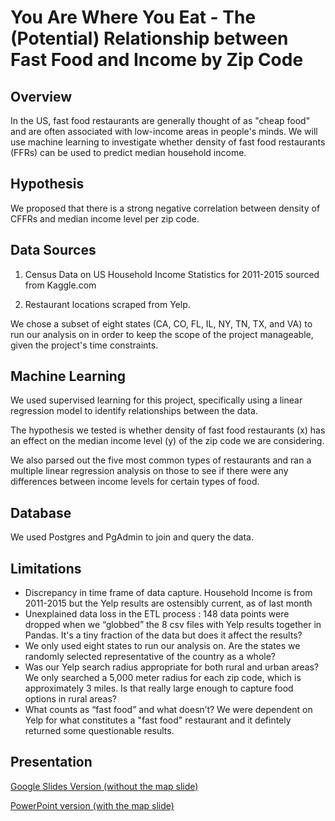 # You Are Where You Eat - The (Potential) Relationship between Fast Food and Income by Zip Code


## Overview

In the US, fast food restaurants are generally thought of as "cheap food" and are often associated with low-income areas in people's minds. We will use machine learning to investigate whether density of fast food restaurants (FFRs) can be used to predict median household income.  


## Hypothesis

We proposed that there is a strong negative correlation between density of CFFRs and median income level per zip code. 


## Data Sources

1. Census Data on US Household Income Statistics for 2011-2015 sourced from Kaggle.com

2. Restaurant locations scraped from Yelp.

We chose a subset of eight states (CA, CO, FL, IL, NY, TN, TX, and VA) to run our analysis on in order to keep the scope of the project manageable, given the project's time constraints.


## Machine Learning

We used supervised learning for this project, specifically using a linear regression model to identify relationships between the data. 

The hypothesis we tested is whether density of fast food restaurants (x) has an effect on the median income level (y) of the zip code we are considering. 

We also parsed out the five most common types of restaurants and ran a multiple linear regression analysis on those to see if there were any differences between income levels for certain types of food. 

## Database

We used Postgres and PgAdmin to join and query the data. 


## Limitations

- Discrepancy in time frame of data capture. Household Income is from 2011-2015 but the Yelp results are ostensibly current, as of last month
- Unexplained data loss in the ETL process : 148 data points were dropped when we “globbed” the 8 csv files with Yelp results together in Pandas. It's a tiny fraction of the data but does it affect the results?
- We only used eight states to run our analysis on. Are the states we randomly selected representative of the country as a whole?
- Was our Yelp search radius appropriate for both rural and urban areas? We only searched a 5,000 meter radius for each zip code, which is approximately 3 miles. Is that really large enough to capture food options in rural areas?
- What counts as “fast food” and what doesn’t? We were dependent on Yelp for what constitutes a "fast food" restaurant and it defintely returned some questionable results. 


## Presentation

[Google Slides Version (without the map slide)](https://docs.google.com/presentation/d/1PhhD7InvFKmFyU4L0sTeOg9N1bieIj3SBS_nOlqfc-4/edit#slide=id.p)

[PowerPoint version (with the map slide)](Group_5_Final_Project.pptx)






